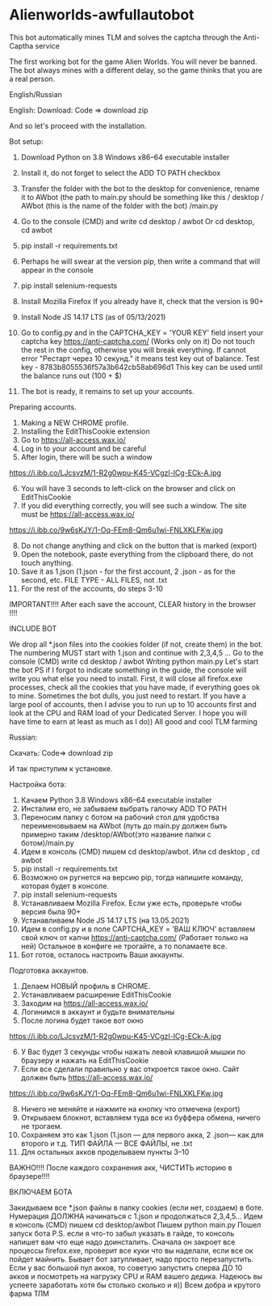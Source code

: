 # Alienworlds-awfullautobot
 This bot automatically mines TLM and solves the captcha through the Anti-Captha service

The first working bot for the game Alien Worlds. You will never be banned. The bot always mines with a different delay, so the game thinks that you are a real person.

English/Russian

English:
Download: Code => download zip

And so let's proceed with the installation.

Bot setup:

1. Download Python on 3.8 Windows x86–64 executable installer
2. Install it, do not forget to select the ADD TO PATH checkbox
3. Transfer the folder with the bot to the desktop for convenience, rename it to AWbot (the path to main.py should be something like this / desktop / AWbot (this is the name of the folder with the bot) /main.py
4. Go to the console (CMD) and write cd desktop / awbot Or cd desktop, cd awbot
5. pip install -r requirements.txt
6. Perhaps he will swear at the version pip, then write a command that will appear in the console
7. pip install selenium-requests
8. Install Mozilla Firefox If you already have it, check that the version is 90+
9. Install Node JS 14.17 LTS (as of 05/13/2021)
10. Go to config.py and in the CAPTCHA_KEY = 'YOUR KEY' field insert your captcha key https://anti-captcha.com/ (Works only on it) Do not touch the rest in the config, otherwise you will break everything.
If cannot error "Рестарт через 10 секунд." it means test key out of balance.
Test key - 8783b8055536f57a3b642cb58ab696d1
This key can be used until the balance runs out (100 + $)

11. The bot is ready, it remains to set up your accounts.

Preparing accounts.

1. Making a NEW CHROME profile.
2. Installing the EditThisCookie extension
3. Go to https://all-access.wax.io/
4. Log in to your account and be careful
5. After login, there will be such a window

https://i.ibb.co/LJcsvzM/1-R2g0wpu-K45-VCgzl-ICg-ECk-A.jpg

6. You will have 3 seconds to left-click on the browser and click on EditThisCookie
7. If you did everything correctly, you will see such a window. The site must be https://all-access.wax.io/

https://i.ibb.co/9w6sKJY/1-Oq-FEm8-Qm6u1wi-FNLXKLFKw.jpg

8. Do not change anything and click on the button that is marked (export)
9. Open the notebook, paste everything from the clipboard there, do not touch anything.
10. Save it as 1.json (1.json - for the first account, 2 .json - as for the second, etc. FILE TYPE - ALL FILES, not .txt
11. For the rest of the accounts, do steps 3-10

IMPORTANT!!!! After each save the account, CLEAR history in the browser !!!!

INCLUDE BOT

We drop all *.json files into the cookies folder (if not, create them) in the bot. The numbering MUST start with 1.json and continue with 2,3,4,5 ...
Go to the console (CMD) write cd desktop / awbot
Writing python main.py
Let's start the bot
PS if I forgot to indicate something in the guide, the console will write you what else you need to install.
First, it will close all firefox.exe processes, check all the cookies that you have made, if everything goes ok to mine. Sometimes the bot dulls, you just need to restart. If you have a large pool of accounts, then I advise you to run up to 10 accounts first and look at the CPU and RAM load of your Dedicated Server.
I hope you will have time to earn at least as much as I do))
All good and cool TLM farming

Russian:

Скачать: Code=> download zip

И так приступим к установке.

Настройка бота:

1. Качаем Python 3.8 Windows x86–64 executable installer
2. Инсталим его, не забываем выбрать галочку ADD TO PATH
3. Переносим папку с ботом на рабочий стол для удобства переименовываем на AWbot (путь до main.py должен быть примерно таким /desktop/AWbot(это название папки с ботом)/main.py
4. Идем в консоль (CMD) пишем cd desktop/awbot. Или cd desktop , cd awbot
5. pip install -r requirements.txt
6. Возможно он ругнется на версию pip, тогда напишите команду, которая будет в консоле.
7. pip install selenium-requests
8. Устанавливаем Mozilla Firefox. Если уже есть, проверьте чтобы версия была 90+
9. Устанавливаем Node JS 14.17 LTS (на 13.05.2021)
10. Идем в config.py и в поле CAPTCHA_KEY = ‘ВАШ КЛЮЧ’ вставляем свой ключ от капчи https://anti-captcha.com/ (Работает только на ней) Остальное в конфиге не трогайте, а то поламаете все.
11. Бот готов, осталось настроить Ваши аккаунты.

Подготовка аккаунтов.

1. Делаем НОВЫЙ профиль в CHROME.
2. Устанавливаем расширение EditThisCookie
3. Заходим на https://all-access.wax.io/
4. Логинимся в аккаунт и будьте внимательны
5. После логина будет такое вот окно

https://i.ibb.co/LJcsvzM/1-R2g0wpu-K45-VCgzl-ICg-ECk-A.jpg

6. У Вас будет 3 секунды чтобы нажать левой клавишой мышки по браузеру и нажать на EditThisCookie
7. Если все сделали правильно у вас откроется такое окно. Сайт должен быть https://all-access.wax.io/

https://i.ibb.co/9w6sKJY/1-Oq-FEm8-Qm6u1wi-FNLXKLFKw.jpg

8. Ничего не меняйте и нажмите на кнопку что отмечена (export)
9. Открываем блокнот, вставляем туда все из буффера обмена, ничего не трогаем.
10. Сохраняем это как 1.json (1.json — для первого акка, 2 .json— как для второго и т.д. ТИП ФАЙЛА — ВСЕ ФАЙЛЫ, не .txt
11. Для остальных акков проделываем пункты 3–10

ВАЖНО!!!! После каждого сохранения акк, ЧИСТИТЬ историю в браузере!!!!

ВКЛЮЧАЕМ БОТА

Закидываем все *.json файлы в папку cookies (если нет, создаем) в боте. Нумерация ДОЛЖНА начинаться с 1.json и продолжаться 2,3,4,5…
Идем в консоль (CMD) пишем cd desktop/awbot
Пишем python main.py
Пошел запуск бота
P.S. если я что-то забыл указать в гайде, то консоль напишет вам что еще надо доинсталить.
Сначала он закроет все процессы firefox.exe, проверит все куки что вы наделали, если все ок пойдет майнить. Бывает бот затупливает, надо просто перезапустить. Если у вас большой пул акков, то советую запустить сперва ДО 10 акков и посмотреть на нагрузку CPU и RAM вашего дедика.
Надеюсь вы успеете заработать хотя бы столько сколько и я))
Всем добра и крутого фарма ТЛМ
